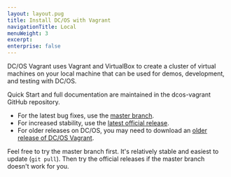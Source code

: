 ```yaml
---
layout: layout.pug
title: Install DC/OS with Vagrant
navigationTitle: Local
menuWeight: 3
excerpt:
enterprise: false
---
```


DC/OS Vagrant uses Vagrant and VirtualBox to create a cluster of virtual machines on your local machine that can be used for demos, development, and testing with DC/OS.

Quick Start and full documentation are maintained in the dcos-vagrant GitHub repository.

- For the latest bug fixes, use the [master branch](https://github.com/dcos/dcos-vagrant/).
- For increased stability, use the [latest official release](https://github.com/dcos/dcos-vagrant/releases/latest/).
- For older releases on DC/OS, you may need to download an [older release of DC/OS Vagrant](https://github.com/dcos/dcos-vagrant/releases/).

Feel free to try the master branch first. It's relatively stable and easiest to update (`git pull`). Then try the official releases if the master branch doesn't work for you.
